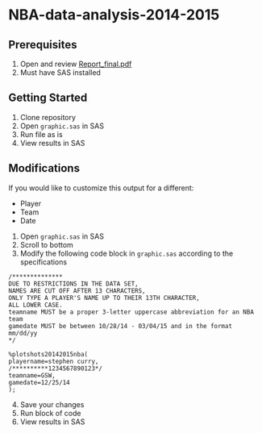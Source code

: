 # NBA-data-analysis-2014-2015

## Prerequisites
1. Open and review [Report_final.pdf](https://github.com/arthursweetman/NBA-data-analysis-2014-2015/blob/master/Report_final.pdf)
2. Must have SAS installed

## Getting Started
1. Clone repository
2. Open `graphic.sas` in SAS
3. Run file as is
4. View results in SAS

## Modifications
If you would like to customize this output for a different:
* Player
* Team
* Date

1. Open `graphic.sas` in SAS
2. Scroll to bottom
3. Modify the following code block in `graphic.sas` according to the specifications
```
/**************
DUE TO RESTRICTIONS IN THE DATA SET,
NAMES ARE CUT OFF AFTER 13 CHARACTERS,
ONLY TYPE A PLAYER'S NAME UP TO THEIR 13TH CHARACTER,
ALL LOWER CASE.
teamname MUST be a proper 3-letter uppercase abbreviation for an NBA team
gamedate MUST be between 10/28/14 - 03/04/15 and in the format mm/dd/yy
*/

%plotshots20142015nba(
playername=stephen curry,
/**********1234567890123*/
teamname=GSW,
gamedate=12/25/14
);
```
4. Save your changes
5. Run block of code
6. View results in SAS
